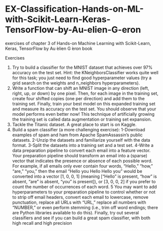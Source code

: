 # EX-Classification-Hands-on-ML-with-Scikit-Learn-Keras-TensorFlow-by-Au-elien-G-eron
exercises of chapter 3 of Hands-on Machine Learning with Scikit-Learn, Keras, TensorFlow by Au ́elien G ́eron book

Exercises
1. Try to build a classifier for the MNIST dataset that achieves over
97% accuracy on the test set. Hint: the KNeighborsClassifier
works quite well for this task; you just need to find good
hyperparameter values (try a grid search on the weights and
n_neighbors hyperparameters).
2. Write a function that can shift an MNIST image in any direction
(left, right, up, or down) by one pixel. Then, for each image in
the training set, create four shifted copies (one per direction) and
add them to the training set. Finally, train your best model on this
expanded training set and measure its accuracy on the test set.
You should observe that your model performs even better now!
This technique of artificially growing the training set is called
data augmentation or training set expansion.
3. Tackle the Titanic dataset. A great place to start is on Kaggle.
4. Build a spam classifier (a more challenging exercise):
1-Download examples of spam and ham from Apache
SpamAssassin’s public datasets.
2-Unzip the datasets and familiarize yourself with the data
format.
3-Split the datasets into a training set and a test set.
4-Write a data preparation pipeline to convert each email
into a feature vector. Your preparation pipeline should
transform an email into a (sparse) vector that indicates
the presence or absence of each possible word. For
example, if all emails only ever contain four words,
“Hello,” “how,” “are,” “you,” then the email “Hello you
Hello Hello you” would be converted into a vector [1, 0,
0, 1] (meaning [“Hello” is present, “how” is absent, “are”
is absent, “you” is present]), or [3, 0, 0, 2] if you prefer to
count the number of occurrences of each word.
5
You may want to add hyperparameters to your
preparation pipeline to control whether or not to strip off
email headers, convert each email to lowercase, remove
punctuation, replace all URLs with “URL,” replace all
numbers with “NUMBER,” or even perform stemming
(i.e., trim off word endings; there are Python libraries
available to do this).
Finally, try out several classifiers and see if you can build
a great spam classifier, with both high recall and high
precision
